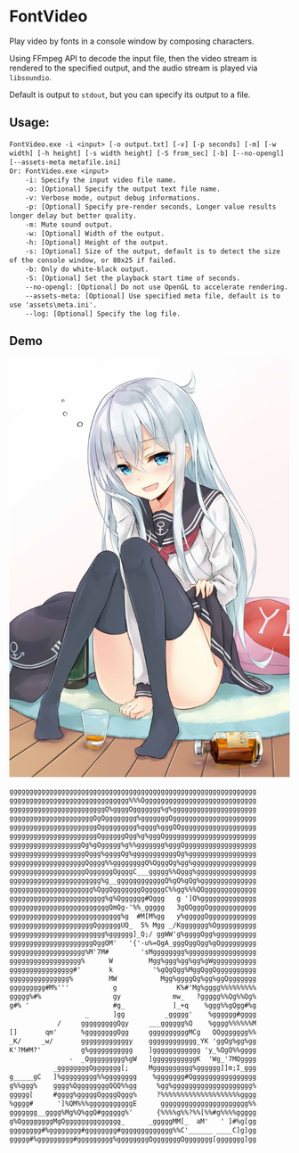 # FontVideo

Play video by fonts in a console window by composing characters.

Using FFmpeg API to decode the input file, then the video stream is rendered to the specified output, and the audio stream is played via `libsoundio`.

Default is output to `stdout`, but you can specify its output to a file.

## Usage:

	FontVideo.exe -i <input> [-o output.txt] [-v] [-p seconds] [-m] [-w width] [-h height] [-s width height] [-S from_sec] [-b] [--no-opengl] [--assets-meta metafile.ini]
	Or: FontVideo.exe <input>
        -i: Specify the input video file name.
        -o: [Optional] Specify the output text file name.
        -v: Verbose mode, output debug informations.
        -p: [Optional] Specify pre-render seconds, Longer value results longer delay but better quality.
        -m: Mute sound output.
        -w: [Optional] Width of the output.
        -h: [Optional] Height of the output.
        -s: [Optional] Size of the output, default is to detect the size of the console window, or 80x25 if failed.
        -b: Only do white-black output.
        -S: [Optional] Set the playback start time of seconds.
        --no-opengl: [Optional] Do not use OpenGL to accelerate rendering.
        --assets-meta: [Optional] Use specified meta file, default is to use 'assets\meta.ini'.
        --log: [Optional] Specify the log file.

## Demo

![Source Picture](./demo.jpg)

	gggggggggggggggggggggggggggggggggggggggggggggggggggggggggggggg
	gggggggggggggggggggggggggggggg%%%Qgggggggggggggggggggggggggggg
	ggggggggggggggggggggggggQ%ggggQggggggg%g%ggggggggggggggggggggg
	gggggggggggggggggggggQgQgggggggg%gggggggQggggggggggggggggggggg
	ggggggggggggggggggggggQggggggggg%gggg%gggQQggggggggggggggggggg
	ggggggggggggggggggggggQggggggQgg%g%gggQggggggggggggggggggggggg
	ggggggggggggggggggQg%gQggggg%g%%ggggggg%gggQgggggggggggggggggg
	gggggggggggggggggggQggg%ggggQg%gggggggggggQg%ggggggggggggggggg
	gggggggggggggggggggQgggg%%ggggggggQ%QgggQg%gg%gggggggggggggggg
	gggggggggggggggggggQggggggQggggC___ggggg%%Qggg%ggggggggggggggg
	ggggggggggggggggggggggg%g__ggggggggggggQ%gQ%gQg%gggggggggggggg
	ggggggggggggggggggggg%QggQgggggggQgggggC%%gg%%%QQggggggggggggg
	gggggggggggggggggggggggg%g%Qgggggg#Qggg   g ']Q%gggggggggggggg
	gggggggggggggggggggggggggQmQg-'%%_ggggg   3gQQgggQgggggggggggg
	gggggggggggggggggggggggggggg%g  #M[M%gg   y%gggggQgggggggggggg
	gggggggggggggggggggggQggggggUQ_  5% Mgg _/Kggggggg%Qgggggggggg
	gggggggggggggggggggggggg%gggggg]_Q;/ ggWW'g%ggggQgg%gggggggggg
	gggggggggggggggggggggQggQM'   '{'-u%=QgA_gggQggQgg%gQggggggggg
	ggggggggggggggggggg%M'7M#        'sMgggggggg%ggggggggggggggggg
	gggggggggggggggggg%      W         Mgg%ggg%gg%gg%gWggggggggggg
	gggggggggggggggg#'       k          '%gQgQgg%MggQggQgggggggggg
	ggggggggggggggg%         MW           Mgg%ggggQg%gg%ggQggggggg
	ggggggggg#M%'''           g               K%#'Mg%gggg%%%%%%%%%
	ggggg%#%                  gy             mw_   ?ggggg%%Qg%%Qg%
	g#% '                     #g_            ]_+q    %ggg%%gQgg#%g
	                   _      ]gg          _ggggg'    %gggggg#gggg
	            /     gggggggggQgy     ___gggggg%Q    %gggg%%%%%%M
	[]       qm'      %ggggggggQgg     ggggggggggMCg   QQggggggg%%
	_K/     _w/       ggggggggggggy    gggggggggggg_YK 'ggQg%gg%gg
	K'?M#M?'          g%ggggggggggg    ]gggggggggggg 'y_%QgQ%%gggg
	               -  _Qggggggggg%gW   ]gggggggggggK  'Wg_'7MQgggg
	           _ggggggggQggggggg[;     Mgggggggggg%gggggg]]m;I_ggg
	g_____gC   ]%ggggggggg%%gggggggg    %ggggggg#Qgggggggggggggggg
	g%%ggg%    gggg%QggggggggQQQ%%gg     %gg%gggggggggggggggggggg%
	ggggg[     #gggg%gggggQggggQggg%     ?%%%%%%%%%%%%%%%%%%%%gggg
	%gggg#      ']%QM%%%gggggggggggE      gggggggggggggggggggggg%%
	ggggggg__gggg%Mg%Q%ggQ#gggggg%'      {%%%%g%%?%%[%%#g%%%%ggggg
	g%QggggggggMgQgggggggggggggg_      _gggggMM[_  aM'   ' ]#%g[gg
	gggggggg#%gggggggg#gggggggg#ggggggggggggg%%C'______ ____C]g]gg
	ggggg#%ggggggggg#ggggggggg%ggggggggQgggggggQggggggg[ggggggg]gg

